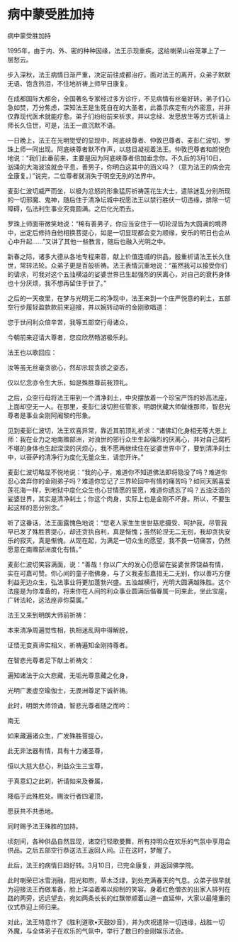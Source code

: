 # 病中蒙受胜加持

病中蒙受胜加持

1995年，由于内、外、密的种种因缘，法王示现重疾，这给喇荣山谷笼罩上了一层愁云。

步入深秋，法王病情日渐严重，决定前往成都治疗。面对法王的离开，众弟子默默无语、饱含热泪，不住地祈祷上师早日康复。

在成都国际大都会，全国著名专家经过多方诊疗，不见病情有丝毫好转。弟子们心急如焚，万分焦虑，深知法王是生死自在的大圣者，此番示疾定有内外密意，并非仅靠现代医术就能疗愈。弟子们纷纷前来祈求，并以念经、发愿放生等方式祈请上师长久住世，可是，法王一直沉默不语。

一日晚上，法王在光明觉受的显现中，阿底峡尊者、仲敦巴尊者、麦彭仁波切、罗珠上师一同出现。阿底峡尊者默不作声，以慈目凝视着法王。仲敦巴尊者和颜悦色地说：“我们此番前来，主要是因为阿底峡尊者倍加垂念你。不久后的3月10日，汹涌的大海波浪就会平息，善男子，你明白这其中的涵义吗？（意为法王的病会完全康复。）”说完，二位尊者就消失于明空无别的法界中。

麦彭仁波切威严而坐，以极为忿怒的形象猛厉祈祷莲花生大士，遣除迷乱分别所现的一切邪魔、鬼神，随后住于清净坛城中祝愿法王以禁行胜伏一切违缘，排除一切障碍，弘法利生事业究竟圆满。之后化光而去。

罗珠上师面带微笑地说：“稀有善男子，你应当安住于一切轮涅皆为大圆满的境界中，出定后修持自他相换菩提心，如是一切显现都会变为顺缘，安乐的明日也会从心中升起……”又讲了其他一些教言，随后也融入光明之中。

新春之际，诸多大德从各地专程来蓉，献上价值连城的供品，殷重祈请法王长久住世，常转法轮。众弟子更是百般祈祷。法王表情沉重地说：“虽然我可以接受你们的请求，可我对这个五浊横溢的娑婆世界已生起强烈的厌离心，对自己的衰朽身体也十分厌烦，我不想再留住于世了。”

之后的一天夜里，在梦与光明无二的净现中，法王来到一个庄严悦意的刹土，五部空行步履轻盈款款前来迎接，并以婉转动听的金刚歌唱道：

您于世间利众倍辛苦，我等五部空行母诸众，

今朝前来迎请大尊者，您应欣然畅游极乐刹。

法王也以歌回应：

汝等虽无丝毫贪欲心，然却示现贪欲之姿态，

仅以忆念亦令生大乐，如是殊胜尊前我顶礼。

之后，众空行母将法王带到一个清净刹土，中央摆放着一个珍宝严饰的妙高法座，上面却空无一人。在那里，麦彭仁波切担任管家，明朗伏藏大师做维那师，智悲光尊者是事业金刚阿阇黎的形象。

见到麦彭仁波切，法王欢喜异常，靠近其前顶礼祈求：“诸佛幻化身相无等大恩上师：我在业力之地南赡部洲，对浊世的邪行众生生起强烈的厌离心，并对自己腐朽不堪的身体也生起深深的厌烦心，我不愿再继续住在娑婆世界中了，要到清净刹土中，以菩萨的清净行为度化无量众生，请您开许。”

麦彭仁波切略显不悦地说：“我的心子，难道你不知道佛法即将隐没了吗？难道你忍心舍弃你的金刚弟子吗？难道你忘记了三界轮回中有情的痛苦吗？如同天鹅喜爱莲花海一样，到地狱中度化众生也心甘情愿的誓愿，难道你遗忘了吗？五浊泛滥的娑婆世界，其实是清净刹土；你这个肉身，实际上也是金刚不坏身。所以，不要生起这样的恶分别念。”

听了这番话，法王面露愧色地说：“您老人家生生世世慈悲摄受、呵护我，尽管我早已发了殊胜菩提心，却还贪执自利，真是惭愧；虽然轮涅无二无别，我却贪执安乐的寂灭，真是惭愧。从现在起，为满足一切众生的愿望，我不畏一切痛苦，仍然愿意在南赡部洲度化有情。”

麦彭仁波切笑容满面，说：“善哉！你以广大的发心仍愿留在娑婆世界饶益有情，实在可嘉可赞。你心间的童子瓶佛身，与了义我麦彭嘉措无二无别，你以善巧方便利益无边众生，弘法事业将更加蓬勃兴盛。五浊越横行，光明大圆满越殊胜。这个法座是为你准备的，将来你在人间的利众事业圆满后偕眷属一同来此，坐此宝座，广转法轮，这法座非你莫属。”

法王又来到明朗大师前祈祷：

本来清净周遍觉性相，执相迷乱网中得解脱，

证悟无变真谛实相义，祈祷遍知金刚持尊者。

在智悲光尊者足下献上祈祷文：

遍知诸法于众大悲藏，无垢光尊意藏之化身，

光明广袤虚空瑜伽士，无畏洲尊足下诚祈祷。

此时，明朗大师领诵，智悲光尊者随之而吟：

南无

如来藏遍诸众生，广发殊胜菩提心，

此无非法器有情，具有十力诸圣尊，

恒以大慈大悲心，利益众生三宝尊，

于真意幻之此刹，祈请如来及眷属，

降临于此殊胜处。赐汝行者四灌顶，

愿获共不共悉地。

同时赐予法王殊胜的加持。

顷刻间，各种供品自然显现，诸空行轻歌曼舞，所有持明众在欢乐的气氛中享用会供品。之后五部空行恭送法王返回人间。正在这时，梦醒了。

此后，法王的病情日趋好转。3月10日，已完全康复，并返回佛学院。

此时喇荣已冰雪消融，阳光和煦，草木泛绿，到处充满春天的气息。众弟子很早就为迎接法王而做准备，脸上洋溢着难以抑制的笑容。身着红色僧衣的出家人排列在路的两旁，远远望去，宛如两条长长的红飘带顺着山道一直延伸，大家以最隆重的仪式恭迎上师归来。

对此，法王特意作了《胜利道歌•天鼓妙音》，并为庆祝遣除一切违缘，战胜一切外魔，与全体弟子在欢乐的气氛中，举行了数日的金刚娱乐法会。

